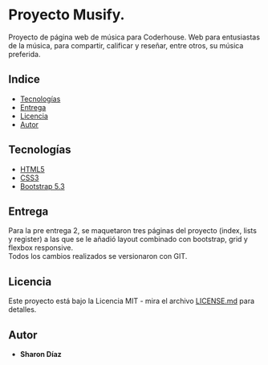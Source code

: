 # Proyecto Musify.
Proyecto de página web de música para Coderhouse. 
Web para entusiastas de la música, para compartir, calificar y reseñar, entre otros, su música preferida.

## Indice

- [Tecnologías](#Tecnologías)
- [Entrega](#Entrega)
- [Licencia](#Licencia)
- [Autor](#Autor)


## Tecnologías
- [HTML5](https://developer.mozilla.org/es/docs/Glossary/HTML5)
- [CSS3](https://developer.mozilla.org/es/docs/Web/CSS)
- [Bootstrap 5.3](https://getbootstrap.com/)

## Entrega
Para la pre entrega 2, se maquetaron tres páginas del proyecto (index, lists y register) a las que se le añadió layout combinado con bootstrap, grid y flexbox responsive.  
Todos los cambios realizados se versionaron con GIT. 

## Licencia
Este proyecto está bajo la Licencia MIT - mira el archivo [LICENSE.md](LICENSE) para detalles.

## Autor
* **Sharon Díaz**